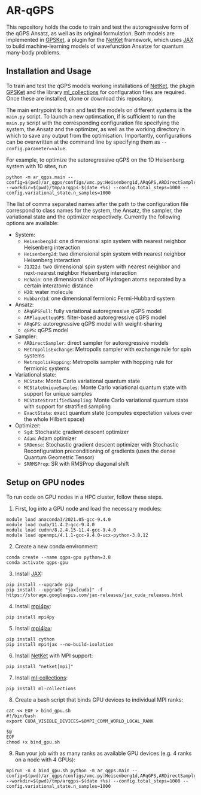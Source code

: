 # AR-qGPS

This repository holds the code to train and test the autoregressive form of the qGPS Ansatz, as well as its original formulation.
Both models are implemented in [GPSKet](https://github.com/BoothGroup/GPSKet), a plugin for the [NetKet](https://github.com/netket/netket) framework, which uses [JAX](https://github.com/google/jax) to build machine-learning models of wavefunction Ansatze for quantum many-body problems.

## Installation and Usage

To train and test the qGPS models working installations of [NetKet](https://github.com/netket/netket), the plugin [GPSKet](https://github.com/BoothGroup/GPSKet) and the library [ml_collections](https://github.com/google/ml_collections) for configuration files are required.
Once these are installed, clone or download this repository.

The main entrypoint to train and test the models on different systems is the `main.py` script.
To launch a new optimsation, if is sufficient to run the `main.py` script with the corresponding configuration file specifying the system, the Ansatz and the optimizer, as well as the working directory in which to save any output from the optimisation.
Importantly, configurations can be overwritten at the command line by specifying them as `--config.parameter=value`.

For example, to optimize the autoregressive qGPS on the 1D Heisenberg system with 10 sites, run
```
python -m ar_qgps.main --config=$(pwd)/ar_qgps/configs/vmc.py:Heisenberg1d,ARqGPS,ARDirectSampler,MCState,SRDense --workdir=$(pwd)/tmp/arqgps-$(date +%s) --config.total_steps=1000 --config.variational_state.n_samples=1000
```

The list of comma separated names after the path to the configuration file correspond to class names for the system, the Ansatz, the sampler, the variational state and the optimizer respectively.
Currently the following options are available:
    
- System:
    - `Heisenberg1d`: one dimensional spin system with nearest neighbor Heisenberg interaction
    - `Heisenberg2d`: two dimensional spin system with nearest neighbor Heisenberg interaction
    - `J1J22d`: two dimensional spin system with nearest neighbor and next-nearest neighbor Heisenberg interaction
    - `Hchain`: one dimensional chain of Hydrogen atoms separated by a certain interatomic distance
    - `H2O`: water molecule
    - `Hubbard1d`: one dimensional fermionic Fermi-Hubbard system
- Ansatz:
    - `ARqGPSFull`: fully variational autoregressive qGPS model
    - `ARPlaquetteqGPS`: filter-based autoregressive qGPS model
    - `ARqGPS`: autoregressive qGPS model with weight-sharing
    - `qGPS`: qGPS model
- Sampler:
    - `ARDirectSampler`: direct sampler for autoregressive models
    - `MetropolisExchange`: Metropolis sampler with exchange rule for spin systems
    - `MetropolisHopping`: Metropolis sampler with hopping rule for fermionic systems
- Variational state:
    - `MCState`: Monte Carlo variational quantum state
    - `MCStateUniqueSamples`: Monte Carlo variational quantum state with support for unique samples
    - `MCStateStratifiedSampling`: Monte Carlo variational quantum state with support for stratified sampling
    - `ExactState`: exact quantum state (computes expectation values over the whole Hilbert space)
- Optimizer:
    - `Sgd`: Stochastic gradient descent optimizer
    - `Adam`: Adam optimizer
    - `SRDense`: Stochastic gradient descent optimizer with Stochastic Reconfiguration preconditioning of gradients (uses the dense Quantum Geometric Tensor)
    - `SRRMSProp`: SR with RMSProp diagonal shift

## Setup on GPU nodes
To run code on GPU nodes in a HPC cluster, follow these steps.

1. First, log into a GPU node and load the necessary modules:
```
module load anaconda3/2021.05-gcc-9.4.0
module load cuda/11.4.2-gcc-9.4.0
module load cudnn/8.2.4.15-11.4-gcc-9.4.0
module load openmpi/4.1.1-gcc-9.4.0-ucx-python-3.8.12
```

2. Create a new conda environment:
```
conda create --name qgps-gpu python=3.8
conda activate qgps-gpu
```

3. Install [JAX](https://github.com/google/jax):
```
pip install --upgrade pip
pip install --upgrade "jax[cuda]" -f https://storage.googleapis.com/jax-releases/jax_cuda_releases.html
```

4. Install [mpi4py](https://github.com/mpi4py/mpi4py):
```
pip install mpi4py
```

5. Install [mpi4jax](https://github.com/mpi4jax/mpi4jax):
```
pip install cython
pip install mpi4jax --no-build-isolation
```

6. Install [NetKet](https://github.com/netket/netket) with MPI support:
```
pip install "netket[mpi]"
```

7. Install [ml-collections](https://github.com/google/ml_collections):
```
pip install ml-collections
```

8. Create a bash script that binds GPU devices to individual MPI ranks:
```
cat << EOF > bind_gpu.sh
#!/bin/bash
export CUDA_VISIBLE_DEVICES=$OMPI_COMM_WORLD_LOCAL_RANK

$@
EOF
chmod +x bind_gpu.sh
```

9. Run your job with as many ranks as available GPU devices (e.g. 4 ranks on a node with 4 GPUs):
```
mpirun -n 4 bind_gpu.sh python -m ar_qgps.main --config=$(pwd)/ar_qgps/configs/vmc.py:Heisenberg1d,ARqGPS,ARDirectSampler,MCState,SRDense --workdir=$(pwd)/tmp/arqgps-$(date +%s) --config.total_steps=1000 --config.variational_state.n_samples=1000
```
